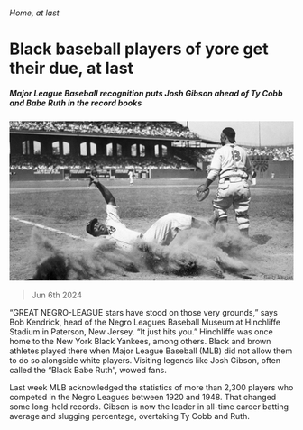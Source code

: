 ###### Home, at last

# Black baseball players of yore get their due, at last 

##### Major League Baseball recognition puts Josh Gibson ahead of Ty Cobb and Babe Ruth in the record books 

![image](images/20240608_USP001.jpg) 

> Jun 6th 2024 

“GREAT NEGRO-LEAGUE stars have stood on those very grounds,” says Bob Kendrick, head of the Negro Leagues Baseball Museum at Hinchliffe Stadium in Paterson, New Jersey. “It just hits you.” Hinchliffe was once home to the New York Black Yankees, among others. Black and brown athletes played there when Major League Baseball (MLB) did not allow them to do so alongside white players. Visiting legends like Josh Gibson, often called the “Black Babe Ruth”, wowed fans.

Last week MLB acknowledged the statistics of more than 2,300 players who competed in the Negro Leagues between 1920 and 1948. That changed some long-held records. Gibson is now the leader in all-time career batting average and slugging percentage, overtaking Ty Cobb and Ruth.


